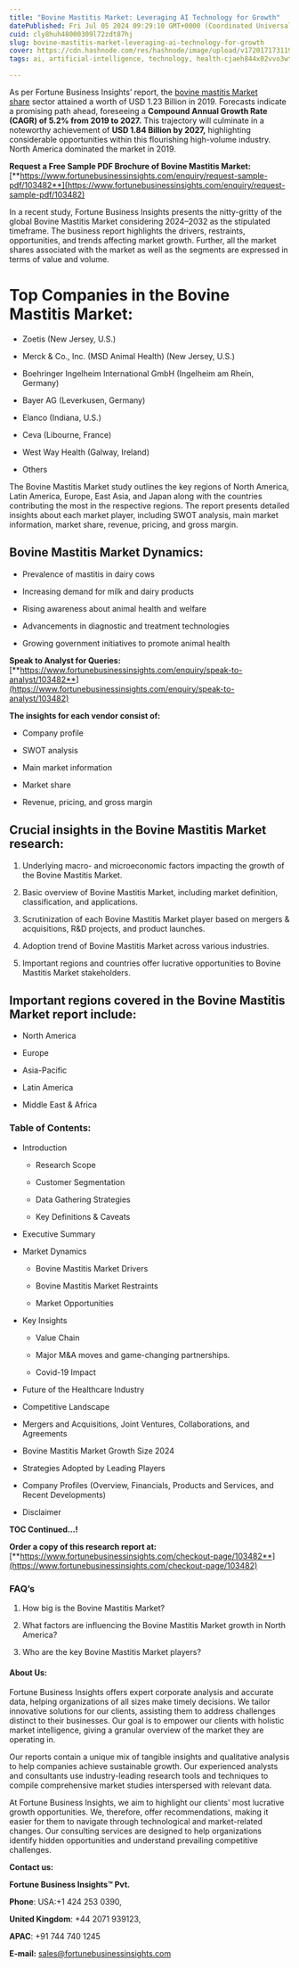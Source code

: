 ```yaml
---
title: "Bovine Mastitis Market: Leveraging AI Technology for Growth"
datePublished: Fri Jul 05 2024 09:29:10 GMT+0000 (Coordinated Universal Time)
cuid: cly8huh48000309l72zdt87hj
slug: bovine-mastitis-market-leveraging-ai-technology-for-growth
cover: https://cdn.hashnode.com/res/hashnode/image/upload/v1720171731199/faa1c401-b4c5-4298-bab7-16d693e0ecb8.png
tags: ai, artificial-intelligence, technology, health-cjaeh844x02vvo3wtj5r2s75q, healthcare

---
```


As per Fortune Business Insights’ report, the [bovine mastitis Market share](https://www.fortunebusinessinsights.com/bovine-mastitis-market-103482) sector attained a worth of USD 1.23 Billion in 2019. Forecasts indicate a promising path ahead, foreseeing a **Compound Annual Growth Rate (CAGR) of 5.2% from 2019 to 2027.** This trajectory will culminate in a noteworthy achievement of **USD 1.84 Billion by 2027,** highlighting considerable opportunities within this flourishing high-volume industry. North America dominated the market in 2019.

**Request a Free Sample PDF Brochure of Bovine Mastitis Market:** [**https://www.fortunebusinessinsights.com/enquiry/request-sample-pdf/103482**](https://www.fortunebusinessinsights.com/enquiry/request-sample-pdf/103482)

In a recent study, Fortune Business Insights presents the nitty-gritty of the global Bovine Mastitis Market considering 2024–2032 as the stipulated timeframe. The business report highlights the drivers, restraints, opportunities, and trends affecting market growth. Further, all the market shares associated with the market as well as the segments are expressed in terms of value and volume.

# **Top Companies in the Bovine Mastitis Market:**

* Zoetis (New Jersey, U.S.)
    
* Merck & Co., Inc. (MSD Animal Health) (New Jersey, U.S.)
    
* Boehringer Ingelheim International GmbH (Ingelheim am Rhein, Germany)
    
* Bayer AG (Leverkusen, Germany)
    
* Elanco (Indiana, U.S.)
    
* Ceva (Libourne, France)
    
* West Way Health (Galway, Ireland)
    
* Others
    

The Bovine Mastitis Market study outlines the key regions of North America, Latin America, Europe, East Asia, and Japan along with the countries contributing the most in the respective regions. The report presents detailed insights about each market player, including SWOT analysis, main market information, market share, revenue, pricing, and gross margin.

## Bovine Mastitis Market **Dynamics**:

* Prevalence of mastitis in dairy cows
    
* Increasing demand for milk and dairy products
    
* Rising awareness about animal health and welfare
    
* Advancements in diagnostic and treatment technologies
    
* Growing government initiatives to promote animal health
    

**Speak to Analyst for Queries:** [**https://www.fortunebusinessinsights.com/enquiry/speak-to-analyst/103482**](https://www.fortunebusinessinsights.com/enquiry/speak-to-analyst/103482)

**The insights for each vendor consist of:**

* Company profile
    
* SWOT analysis
    
* Main market information
    
* Market share
    
* Revenue, pricing, and gross margin
    

## **Crucial insights in the Bovine Mastitis Market research:**

1. Underlying macro- and microeconomic factors impacting the growth of the Bovine Mastitis Market.
    
2. Basic overview of Bovine Mastitis Market, including market definition, classification, and applications.
    
3. Scrutinization of each Bovine Mastitis Market player based on mergers & acquisitions, R&D projects, and product launches.
    
4. Adoption trend of Bovine Mastitis Market across various industries.
    
5. Important regions and countries offer lucrative opportunities to Bovine Mastitis Market stakeholders.
    

## **Important regions covered in the Bovine Mastitis Market report include:**

* North America
    
* Europe
    
* Asia-Pacific
    
* Latin America
    
* Middle East & Africa
    

### **Table of Contents:**

* Introduction
    
    * Research Scope
        
    * Customer Segmentation
        
    * Data Gathering Strategies
        
    * Key Definitions & Caveats
        
* Executive Summary
    
* Market Dynamics
    
    * Bovine Mastitis Market Drivers
        
    * Bovine Mastitis Market Restraints
        
    * Market Opportunities
        
* Key Insights
    
    * Value Chain
        
    * Major M&A moves and game-changing partnerships.
        
    * Covid-19 Impact
        
* Future of the Healthcare Industry
    
* Competitive Landscape
    
* Mergers and Acquisitions, Joint Ventures, Collaborations, and Agreements
    
* Bovine Mastitis Market Growth Size 2024
    
* Strategies Adopted by Leading Players
    
* Company Profiles (Overview, Financials, Products and Services, and Recent Developments)
    
* Disclaimer
    

**TOC Continued…!**

**Order a copy of this research report at:** [**https://www.fortunebusinessinsights.com/checkout-page/103482**](https://www.fortunebusinessinsights.com/checkout-page/103482)

### **FAQ’s**

1. How big is the Bovine Mastitis Market?
    
2. What factors are influencing the Bovine Mastitis Market growth in North America?
    
3. Who are the key Bovine Mastitis Market players?
    

#### **About Us:**

Fortune Business Insights offers expert corporate analysis and accurate data, helping organizations of all sizes make timely decisions. We tailor innovative solutions for our clients, assisting them to address challenges distinct to their businesses. Our goal is to empower our clients with holistic market intelligence, giving a granular overview of the market they are operating in.

Our reports contain a unique mix of tangible insights and qualitative analysis to help companies achieve sustainable growth. Our experienced analysts and consultants use industry-leading research tools and techniques to compile comprehensive market studies interspersed with relevant data.

At Fortune Business Insights, we aim to highlight our clients' most lucrative growth opportunities. We, therefore, offer recommendations, making it easier for them to navigate through technological and market-related changes. Our consulting services are designed to help organizations identify hidden opportunities and understand prevailing competitive challenges.

**Contact us:**

**Fortune Business Insights™ Pvt.**

**Phone**: USA:+1 424 253 0390,

**United Kingdom**: +44 2071 939123,

**APAC**: +91 744 740 1245

**E-mail:** [sales@fortunebusinessinsights.com](mailto:sales@fortunebusinessinsights.com)